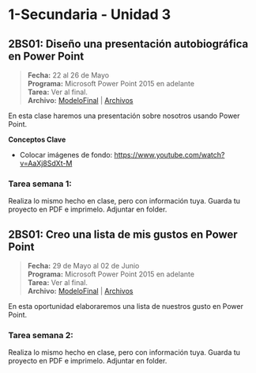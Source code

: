 # 1-Secundaria - Unidad 3


## 2BS01: Diseño una presentación autobiográfica en Power Point

> **Fecha:** 22 al 26 de Mayo<br> **Programa:** Microsoft Power Point 2015 en adelante<br> **Tarea:** Ver al final.<br> **Archivo:** [ModeloFinal](https://github.com/israelcueva/colegio-docs/blob/0adfcaa2320adc3d6902edf5c7c55f79362b9a51/docs/1-secundaria/archivos/Unidad3/1SEC-2BS01.pdf ':include :type=code') | [Archivos](https://github.com/israelcueva/colegio-docs/tree/0adfcaa2320adc3d6902edf5c7c55f79362b9a51/docs/1-secundaria/archivos/Unidad3)

En esta clase haremos una presentación sobre nosotros usando Power Point.

**Conceptos Clave**

- Colocar imágenes de fondo: https://www.youtube.com/watch?v=AaXj8SdXt-M

### Tarea semana 1:

Realiza lo mismo hecho en clase, pero con información tuya. Guarda tu proyecto en PDF e imprimelo. Adjuntar en folder.



<div class="currentTheme">

## 2BS01: Creo una lista de mis gustos en Power Point

> **Fecha:** 29 de Mayo al 02 de Junio<br> **Programa:** Microsoft Power Point 2015 en adelante<br> **Tarea:** Ver al final.<br> **Archivo:** [ModeloFinal](https://github.com/israelcueva/colegio-docs/blob/93fac6d65ad9b07e8061eb1e433e9cd5d6d09414/docs/1-secundaria/archivos/Unidad3/S02/Creo%20una%20lista%20de%20mis%20gustos%20en%20Power%20Point.pdf ':include :type=code') | [Archivos](https://github.com/israelcueva/colegio-docs/tree/93fac6d65ad9b07e8061eb1e433e9cd5d6d09414/docs/1-secundaria/archivos/Unidad3/S02)

En esta oportunidad elaboraremos una lista de nuestros gusto en Power Point.

### Tarea semana 2:

Realiza lo mismo hecho en clase, pero con información tuya. Guarda tu proyecto en PDF e imprimelo. Adjuntar en folder.

</div>
